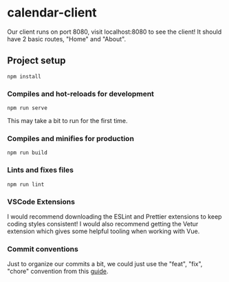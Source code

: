 # calendar-client

Our client runs on port 8080, visit localhost:8080 to see the client! It should have 2 basic routes, "Home" and "About".

## Project setup

```
npm install
```

### Compiles and hot-reloads for development

```
npm run serve
```

This may take a bit to run for the first time.

### Compiles and minifies for production

```
npm run build
```

### Lints and fixes files

```
npm run lint
```

### VSCode Extensions

I would recommend downloading the ESLint and Prettier extensions to keep coding styles consistent! I would also recommend getting the Vetur extension which gives some helpful tooling when working with Vue.

### Commit conventions

Just to organize our commits a bit, we could just use the "feat", "fix", "chore" convention from this [guide](https://www.conventionalcommits.org/en/v1.0.0/).
